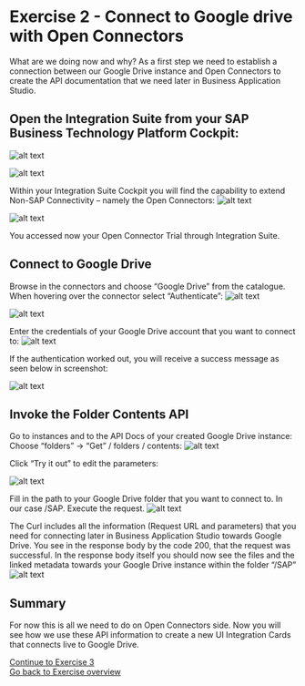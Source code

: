 # Exercise 2 - Connect to Google drive with Open Connectors

What are we doing now and why?  As a first step we need to establish a connection between our Google Drive instance and Open Connectors to create the API documentation that we need later in Business Application Studio.  

## Open the Integration Suite from your SAP Business Technology Platform Cockpit:

![alt text](/Exercise2/OpenIntegrationSuite.png "OpenIntegrationSuite")

![alt text](/Exercise2/OpenIntegrationSuiteAlt.png "OpenIntegrationSuiteAlt")

Within your Integration Suite Cockpit you will find the capability to extend Non-SAP Connectivity – namely the Open Connectors:
![alt text](/Exercise2/OpenNonSAPIntegration.png "OpenNonSAPIntegration")

![alt text](/Exercise2/Connectors.png "Connectors")

You accessed now your Open Connector Trial through Integration Suite.

## Connect to Google Drive

Browse in the connectors and choose “Google Drive” from the catalogue. When hovering over the connector select “Authenticate”:
![alt text](/Exercise2/GoogleDrive.png "GoogleDrive")

![alt text](/Exercise2/CreateInstance.png "CreateInstance")

Enter the credentials of your Google Drive account that you want to connect to:
![alt text](/Exercise2/AuthenticateGoogle.png "AuthenticateGoogle")

If the authentication worked out, you will receive a success message as seen below in screenshot:

![alt text](/Exercise2/SuccessFullConnection.png "SuccessFullConnection")

## Invoke the Folder Contents API

Go to instances and to the API Docs of your created Google Drive instance:
Choose “folders” -> “Get” / folders / contents:
![alt text](/Exercise2/InvokeFolderContents.png "InvokeFolderContents")

Click “Try it out” to edit the parameters:

![alt text](/Exercise2/TryOut.png "TryOut")

Fill in the path to your Google Drive folder that you want to connect to. In our case /SAP. Execute the request.
![alt text](/Exercise2/Execute.png "Execute")


The Curl includes all the information (Request URL and parameters) that you need for connecting later in Business Application Studio towards Google Drive. You see in the response body by the code 200, that the request was successful. In the response body itself you should now see the files and the linked metadata towards your Google Drive instance within the folder “/SAP”
![alt text](/Exercise2/Response.png "Response")

## Summary
For now this is all we need to do on Open Connectors side. Now you will see how we use these API information to create a new UI Integration Cards that connects live to Google Drive.

[Continue to Exercise 3](/Exercise3/readme.md)      
[Go back to Exercise overview](/readme.md)
